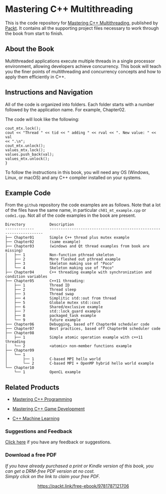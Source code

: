 


# Mastering C++ Multithreading
This is the code repository for [Mastering C++ Multithreading](https://www.packtpub.com/application-development/mastering-c-multithreading?utm_source=github&utm_medium=repository&utm_campaign=9781787121706), published by [Packt](https://www.packtpub.com/?utm_source=github). It contains all the supporting project files necessary to work through the book from start to finish.
## About the Book
Multithreaded applications execute multiple threads in a single processor environment, allowing developers achieve concurrency. This book will teach you the finer points of multithreading and concurrency concepts and how to apply them efficiently in C++.
## Instructions and Navigation
All of the code is organized into folders. Each folder starts with a number followed by the application name. For example, Chapter02.



The code will look like the following:
```
cout_mtx.lock();
cout << "Thread " << tid << " adding " << rval << ". New value: " << val
<< ".\n";
cout_mtx.unlock();
values_mtx.lock();
values.push_back(val);
values_mtx.unlock();
}
```

To follow the instructions in this book, you will need any OS (Windows, Linux, or macOS) and any C++ compiler installed on your systems.

## Example Code

From the `github` repository the code examples are as follows. Note that a
lot of the files have the same name, in particular `ch01_mt_example.cpp`
or `code1.cpp`.
Not all of the code examples in the book are present.

```
Directory           Description
-------------       -------------------------------------------------------------------
├── Chapter01       Simple C++ thread plus mutex example
├── Chapter02       (same example)
├── Chapter03       (windows and Qt thread examples from book are missing)
│   ├── 1           Non-function pthread skeleton
│   ├── 2           More fleshed out pthread example
│   ├── 3           Skeleton making use of "Poco"
│   └── 4           Skeleton making use of "Poco"
├── Chapter04       C++ threading example with synchronization and condition variables
├── Chapter05       C++11 threading:
│   ├── 1           Thread ID
│   ├── 2           Thread sleep
│   ├── 3           Thread swap
│   ├── 4           Simplitic std::out from thread
│   ├── 5           Globale mutex std::cout
│   ├── 6           Shared/exclusive example
│   ├── 7           std::lock_guard example
│   ├── 8           packaged_task example
│   └── 9           future example
├── Chapter06       Debugging, based off Chapter04 scheduler code
├── Chapter07       Best practices, based off Chapter04 scheduler code
├── Chapter08
│   ├── 1           Simple atomic operation example with c++11 threading
│   └── 2           <atomic> non-member functions example
├── Chapter09
│   └── 1
│       ├── 1       C-based MPI hello world
│       └── 2       C-based MPI + OpenMP hybrid hello world example
└── Chapter10
    └── 1           OpenCL example

```


## Related Products
* [Mastering C++ Programming](https://www.packtpub.com/application-development/mastering-c-programming?utm_source=github&utm_medium=repository&utm_campaign=9781786461629)

* [Mastering C++ Game Development](https://www.packtpub.com/game-development/mastering-c-game-development?utm_source=github&utm_medium=repository&utm_campaign=9781785885808)

* [C++ Machine Learning](https://www.packtpub.com/big-data-and-business-intelligence/c-machine-learning?utm_source=github&utm_medium=repository&utm_campaign=9781786468406)

### Suggestions and Feedback
[Click here](https://docs.google.com/forms/d/e/1FAIpQLSe5qwunkGf6PUvzPirPDtuy1Du5Rlzew23UBp2S-P3wB-GcwQ/viewform) if you have any feedback or suggestions.
### Download a free PDF

 <i>If you have already purchased a print or Kindle version of this book, you can get a DRM-free PDF version at no cost.<br>Simply click on the link to claim your free PDF.</i>
<p align="center"> <a href="https://packt.link/free-ebook/9781787121706">https://packt.link/free-ebook/9781787121706 </a> </p>
